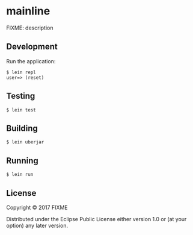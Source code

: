 # mainline

FIXME: description

## Development

Run  the application:

```
$ lein repl
user=> (reset)
```

## Testing

```
$ lein test
```

## Building

```
$ lein uberjar
```

## Running

```
$ lein run
```

## License

Copyright © 2017 FIXME

Distributed under the Eclipse Public License either version 1.0 or (at
your option) any later version.
